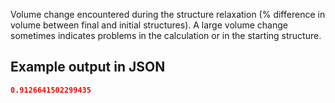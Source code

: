 Volume change encountered during the structure relaxation (% difference in volume between final and initial structures). A large volume change sometimes indicates problems in the calculation or in the starting structure.





## Example output in JSON

```json
0.9126641502299435
```

